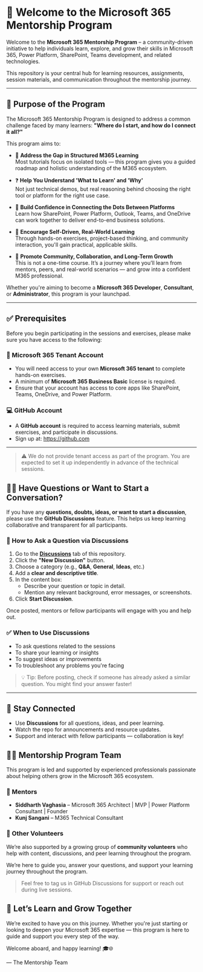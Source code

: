 # 👋 Welcome to the Microsoft 365 Mentorship Program

Welcome to the **Microsoft 365 Mentorship Program** – a community-driven initiative to help individuals learn, explore, and grow their skills in Microsoft 365, Power Platform, SharePoint, Teams development, and related technologies.

This repository is your central hub for learning resources, assignments, session materials, and communication throughout the mentorship journey.

---

## 🎯 Purpose of the Program

The Microsoft 365 Mentorship Program is designed to address a common challenge faced by many learners: **"Where do I start, and how do I connect it all?"**

This program aims to:

- 🧭 **Address the Gap in Structured M365 Learning**  
  Most tutorials focus on isolated tools — this program gives you a guided roadmap and holistic understanding of the M365 ecosystem.

- ❓ **Help You Understand 'What to Learn' and 'Why'**  
  Not just technical demos, but real reasoning behind choosing the right tool or platform for the right use case.

- 🧩 **Build Confidence in Connecting the Dots Between Platforms**  
  Learn how SharePoint, Power Platform, Outlook, Teams, and OneDrive can work together to deliver end-to-end business solutions.

- 🚀 **Encourage Self-Driven, Real-World Learning**  
  Through hands-on exercises, project-based thinking, and community interaction, you'll gain practical, applicable skills.

- 🤝 **Promote Community, Collaboration, and Long-Term Growth**  
  This is not a one-time course. It’s a journey where you’ll learn from mentors, peers, and real-world scenarios — and grow into a confident M365 professional.

Whether you're aiming to become a **Microsoft 365 Developer**, **Consultant**, or **Administrator**, this program is your launchpad.

---

## ✅ Prerequisites

Before you begin participating in the sessions and exercises, please make sure you have access to the following:

### 🧩 Microsoft 365 Tenant Account

- You will need access to your own **Microsoft 365 tenant** to complete hands-on exercises.
- A minimum of **Microsoft 365 Business Basic** license is required.
- Ensure that your account has access to core apps like SharePoint, Teams, OneDrive, and Power Platform.

### 💻 GitHub Account

- A **GitHub account** is required to access learning materials, submit exercises, and participate in discussions.
- Sign up at: https://github.com

---

> ⚠️ We do not provide tenant access as part of the program. You are expected to set it up independently in advance of the technical sessions.


## 🙋‍♀️ Have Questions or Want to Start a Conversation?

If you have any **questions, doubts, ideas, or want to start a discussion**, please use the **GitHub Discussions** feature. This helps us keep learning collaborative and transparent for all participants.

### 📌 How to Ask a Question via Discussions

1. Go to the **[Discussions](../../discussions)** tab of this repository.
2. Click the **"New Discussion"** button.
3. Choose a category (e.g., **Q&A**, **General**, **Ideas**, etc.)
4. Add a **clear and descriptive title**.
5. In the content box:
   - Describe your question or topic in detail.
   - Mention any relevant background, error messages, or screenshots.
6. Click **Start Discussion**.

Once posted, mentors or fellow participants will engage with you and help out.

### ✅ When to Use Discussions

- To ask questions related to the sessions
- To share your learning or insights
- To suggest ideas or improvements
- To troubleshoot any problems you're facing

> 💡 Tip: Before posting, check if someone has already asked a similar question. You might find your answer faster!

---

## 💬 Stay Connected

- Use **Discussions** for all questions, ideas, and peer learning.
- Watch the repo for announcements and resource updates.
- Support and interact with fellow participants — collaboration is key!

## 👨‍🏫 Mentorship Program Team

This program is led and supported by experienced professionals passionate about helping others grow in the Microsoft 365 ecosystem.

### 👥 Mentors

- **Siddharth Vaghasia** – Microsoft 365 Architect | MVP | Power Platform Consultant | Founder
- **Kunj Sangani** –  M365 Technical Consultant

### 🙌 Other Volunteers

We’re also supported by a growing group of **community volunteers** who help with content, discussions, and peer learning throughout the program.

We’re here to guide you, answer your questions, and support your learning journey throughout the program.

> Feel free to tag us in GitHub Discussions for support or reach out during live sessions.


## 🧠 Let’s Learn and Grow Together

We’re excited to have you on this journey. Whether you're just starting or looking to deepen your Microsoft 365 expertise — this program is here to guide and support you every step of the way.

Welcome aboard, and happy learning! 🎓🌐

— The Mentorship Team

